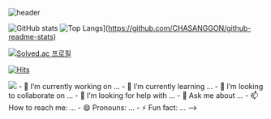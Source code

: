 ![header](https://capsule-render.vercel.app/api?type=wave&color=auto&text=CHASANGGON%20)

![GitHub stats](https://github-readme-stats.vercel.app/api?username=CHASANGGON&show_icons=true&theme=radical)
![Top Langs](https://github-readme-stats.vercel.app/api/top-langs/?username=CHASANGGON)](https://github.com/CHASANGGON/github-readme-stats)

[![Solved.ac
프로필](http://mazassumnida.wtf/api/generate_badge?boj={yg9618@naver.com})](https://solved.ac/{yg9618@naver.com})

[![Hits](https://hits.seeyoufarm.com/api/count/incr/badge.svg?url=https%3A%2F%2Fgithub.com%2Fgjbae1212%2Fhit-counter)](https://hits.seeyoufarm.com)

<img src="https://img.shields.io/badge/표시할_텍스트-색상코드?style=flat-square&logo=simpleicons_로고_이름&logoColor=white"/>
- 🔭 I’m currently working on ...
- 🌱 I’m currently learning ...
- 👯 I’m looking to collaborate on ...
- 🤔 I’m looking for help with ...
- 💬 Ask me about ...
- 📫 How to reach me: ...
- 😄 Pronouns: ...
- ⚡ Fun fact: ...
-->



